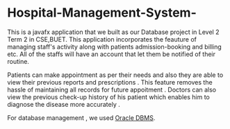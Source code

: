 # Hospital-Management-System-
This is a javafx application that we built as our Database project in Level 2 Term 2 in CSE,BUET. This application incorporates the feauture of managing staff's activity along with patients admission-booking and billing etc. All of the staffs will have an account that let them be notified of their routine. 

Patients can make appointment as per their needs and also they are able to view their previous reports and prescriptions . This feature removes the hassle of maintaining all records for future appoitment . 
Doctors can also view the previous check-up history of his patient which enables him to diagnose the disease more accurately . 

For database management , we used [Oracle DBMS](https://en.wikipedia.org/wiki/Oracle_Database).
